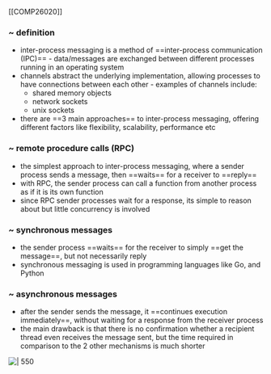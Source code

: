 [[COMP26020]]

### ~ definition
- inter-process messaging is a method of ==inter-process communication (IPC)== - data/messages are exchanged between different processes running in an operating system
- channels abstract the underlying implementation, allowing processes to have connections between each other - examples of channels include:
	- shared memory objects
	- network sockets
	- unix sockets
- there are ==3 main approaches== to inter-process messaging, offering different factors like flexibility, scalability, performance etc

### ~ remote procedure calls (RPC)
- the simplest approach to inter-process messaging, where a sender process sends a message, then ==waits== for a receiver to ==reply==
- with RPC, the sender process can call a function from another process as if it is its own function
- since RPC sender processes wait for a response, its simple to reason about but little concurrency is involved

### ~ synchronous messages
- the sender process ==waits== for the receiver to simply ==get the message==, but not necessarily reply
- synchronous messaging is used in programming languages like Go, and Python

### ~ asynchronous messages
- after the sender sends the message, it ==continues execution immediately==, without waiting for a response from the receiver process
- the main drawback is that there is no confirmation whether a recipient thread even receives the message sent, but the time required in comparison to the 2 other mechanisms is much shorter

![ | 550](https://i.imgur.com/rmkOFZE.png)
